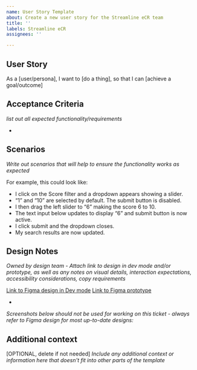 ```yaml
---
name: User Story Template
about: Create a new user story for the Streamline eCR team
title: ''
labels: Streamline eCR
assignees: ''

---
```


## User Story

As a [user/persona], I want to [do a thing], so that I can [achieve a goal/outcome]


## Acceptance Criteria

_list out all expected functionality/requirements_

- 

## Scenarios

_Write out scenarios that will help to ensure the functionality works as expected_

For example, this could look like:
- I click on the Score filter and a dropdown appears showing a slider.
- “1” and “10” are selected by default. The submit button is disabled.
- I then drag the left slider to “6” making the score 6 to 10.
- The text input below updates to display “6” and submit button is now active.
- I click submit and the dropdown closes.
- My search results are now updated.


## Design Notes

_Owned by design team - Attach link to design in dev mode and/or prototype, as well as any notes on visual details, interaction expectations, accessibility considerations, copy requirements_

[Link to Figma design in Dev mode]()
[Link to Figma prototype]()

- 

_Screenshots below should not be used for working on this ticket - always refer to Figma design for most up-to-date designs:_

## Additional context

[OPTIONAL, delete if not needed] 
_Include any additional context or information here that doesn't fit into other parts of the template_
